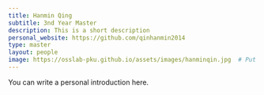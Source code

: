 ```yaml
---
title: Hanmin Qing
subtitle: 3nd Year Master
description: This is a short description
personal_website: https://github.com/qinhanmin2014
type: master
layout: people
image: https://osslab-pku.github.io/assets/images/hanminqin.jpg  # Put your avatar here or upload one
---
```


You can write a personal introduction here.